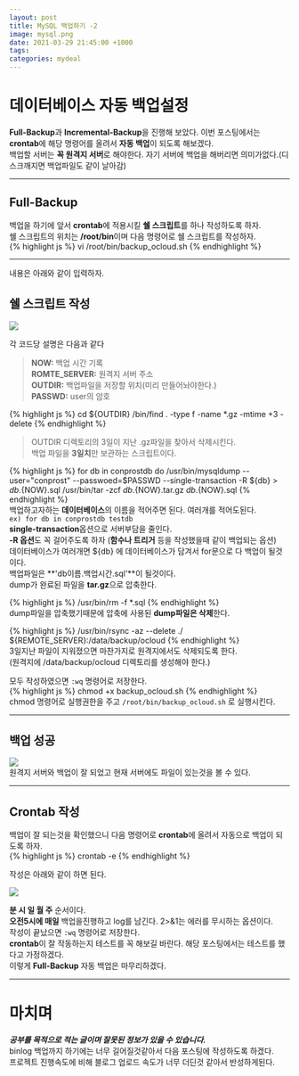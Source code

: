 ```yaml
---
layout: post
title: MySQL 백업하기 -2
image: mysql.png
date: 2021-03-29 21:45:00 +1000
tags:
categories: mydeal
---
```


# 데이터베이스 자동 백업설정  
**Full-Backup**과 **Incremental-Backup**을 진행해 보았다. 이번 포스팅에서는  
**crontab**에 해당 명령어를 올려서 **자동 백업**이 되도록 해보겠다.  
백업할 서버는 **꼭 원격지 서버**로 해야한다. 자기 서버에 백업을 해버리면 의미가없다.(디스크깨지면 백업파일도 같이 날아감)  

***
## Full-Backup  
백업을 하기에 앞서 **crontab**에 적용시킬 **쉘 스크립트**를 하나 작성하도록 하자.  
쉘 스크립트의 위치는 **/root/bin**이며 다음 명령어로 쉘 스크립트를 작성하자.  
{% highlight js %}
vi /root/bin/backup_ocloud.sh
{% endhighlight %}  

***

내용은 아래와 같이 입력하자.  

## 쉘 스크립트 작성  
![]({{site.baseurl}}/images/db/auto-createsh.PNG)  

각  코드당 설명은 다음과 같다  
>**NOW:** 백업 시간 기록   
>**ROMTE_SERVER:** 원격지 서버 주소  
>**OUTDIR:** 백업파일을 저장할 위치(미리 만들어놔야한다.)  
>**PASSWD:** user의 암호  

{% highlight js %}
cd ${OUTDIR}
/bin/find . -type f -name \*.gz -mtime +3 -delete
{% endhighlight %}  
> OUTDIR 디렉토리의 3일이 지난 .gz파일을 찾아서 삭제시킨다.  
백업 파일을 **3일치**만 보관하는 스크립트이다.  

{% highlight js %}
for db in conprostdb
do 
  /usr/bin/mysqldump --user="conprost" --passwoed=$PASSWD --single-transaction -R ${db} > ${db}.${NOW}.sql
  /usr/bin/tar -zcf ${db}.${NOW}.tar.gz ${db}.${NOW}.sql
{% endhighlight %}  
백업하고자하는 **데이터베이스**의 이름을 적어주면 된다. 여러개를 적어도된다.  
`ex) for db in conprostdb testdb `  
**single-transaction**옵션으로 서버부담을 줄인다.  
**-R 옵션**도 꼭 걸어주도록 하자 (**함수나 트리거** 등을 작성했을때 같이 백업되는 옵션)  
데이터베이스가 여러개면 ${db} 에 데이터베이스가 담겨서 for문으로 다 백업이 될것이다.  
백업파일은 **'db이름.백업시간.sql'**이 될것이다.    
dump가 완료된 파일을 **tar.gz**으로 압축한다.  

{% highlight js %}
/usr/bin/rm -f *.sql
{% endhighlight %}  
dump파일을 압축했기때문에 압축에 사용된 **dump파일은 삭제**한다.  

{% highlight js %}
/usr/bin/rsync -az --delete ./ ${REMOTE_SERVER}:/data/backup/ocloud
{% endhighlight %}  
3일지난 파일이 지워졌으면 마찬가지로 원격지에서도 삭제되도록 한다.  
(원격지에 /data/backup/ocloud 디렉토리를 생성해야 한다.)  

모두 작성하였으면 `:wq` 명령어로 저장한다.  
{% highlight js %}
chmod +x backup_ocloud.sh
{% endhighlight %}  
chmod 명령어로 실행권한을 주고 `/root/bin/backup_ocloud.sh` 로 실행시킨다.  
  
  ***
## 백업 성공  
![]({{site.baseurl}}/images/db/auto-remoteserver.PNG)   
원격지 서버와 백업이 잘 되었고 현재 서버에도 파일이 있는것을 볼 수 있다.  

***
## Crontab 작성

백업이 잘 되는것을 확인했으니 다음 명령어로 **crontab**에 올려서 자동으로 백업이 되도록 하자.  
{% highlight js %}
crontab -e
{% endhighlight %}  

작성은 아래와 같이 하면 된다.  

![]({{site.baseurl}}/images/db/auto-crontab.PNG)   

**분 시 일 월 주** 순서이다.   
**오전5시에 매일** 백업을진행하고 log를 남긴다. 2>&1는 에러를 무시하는 옵션이다.  
작성이 끝났으면 `:wq` 명령어로 저장한다.  
**crontab**이 잘 작동하는지 테스트를 꼭 해보길 바란다. 해당 포스팅에서는 테스트를 했다고 가정하겠다.  
이렇게 **Full-Backup** 자동 백업은 마무리하겠다.  

***
# 마치며  
___공부를 목적으로 적는 글이며 잘못된 정보가 있을 수 있습니다.___  
binlog 백업까지 하기에는 너무 길어질것같아서 다음 포스팅에 작성하도록 하겠다.  
프로젝트 진행속도에 비해 블로그 업로드 속도가 너무 더딘것 같아서 반성하게된다.  
















